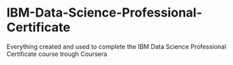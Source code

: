 # IBM-Data-Science-Professional-Certificate
Everything created and used to complete the IBM Data Science Professional Certificate course trough Coursera
